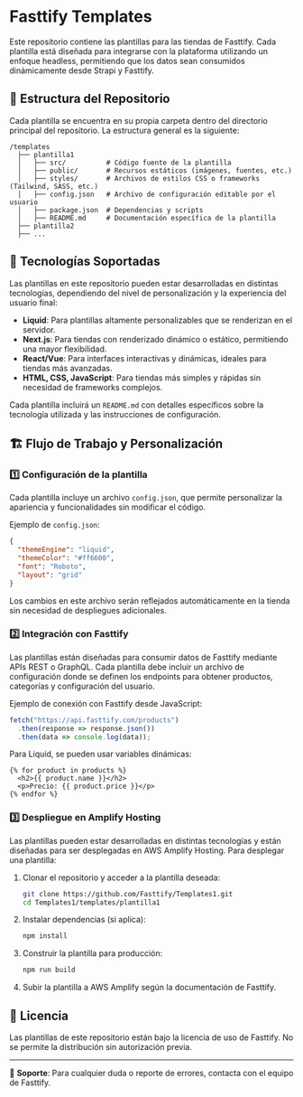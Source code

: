 # Fasttify Templates

Este repositorio contiene las plantillas para las tiendas de Fasttify. Cada plantilla está diseñada para integrarse con la plataforma utilizando un enfoque headless, permitiendo que los datos sean consumidos dinámicamente desde Strapi y Fasttify.

## 📂 Estructura del Repositorio

Cada plantilla se encuentra en su propia carpeta dentro del directorio principal del repositorio. La estructura general es la siguiente:

```
/templates
  ├── plantilla1
  │   ├── src/          # Código fuente de la plantilla
  │   ├── public/       # Recursos estáticos (imágenes, fuentes, etc.)
  │   ├── styles/       # Archivos de estilos CSS o frameworks (Tailwind, SASS, etc.)
  │   ├── config.json   # Archivo de configuración editable por el usuario
  │   ├── package.json  # Dependencias y scripts
  │   ├── README.md     # Documentación específica de la plantilla
  ├── plantilla2
  ├── ...
```

## 🚀 Tecnologías Soportadas

Las plantillas en este repositorio pueden estar desarrolladas en distintas tecnologías, dependiendo del nivel de personalización y la experiencia del usuario final:

- **Liquid**: Para plantillas altamente personalizables que se renderizan en el servidor.
- **Next.js**: Para tiendas con renderizado dinámico o estático, permitiendo una mayor flexibilidad.
- **React/Vue**: Para interfaces interactivas y dinámicas, ideales para tiendas más avanzadas.
- **HTML, CSS, JavaScript**: Para tiendas más simples y rápidas sin necesidad de frameworks complejos.

Cada plantilla incluirá un `README.md` con detalles específicos sobre la tecnología utilizada y las instrucciones de configuración.

## 🏗️ Flujo de Trabajo y Personalización

### 1️⃣ Configuración de la plantilla
Cada plantilla incluye un archivo `config.json`, que permite personalizar la apariencia y funcionalidades sin modificar el código.

Ejemplo de `config.json`:
```json
{
  "themeEngine": "liquid",
  "themeColor": "#ff6600",
  "font": "Roboto",
  "layout": "grid"
}
```

Los cambios en este archivo serán reflejados automáticamente en la tienda sin necesidad de despliegues adicionales.

### 2️⃣ Integración con Fasttify
Las plantillas están diseñadas para consumir datos de Fasttify mediante APIs REST o GraphQL. Cada plantilla debe incluir un archivo de configuración donde se definen los endpoints para obtener productos, categorías y configuración del usuario.

Ejemplo de conexión con Fasttify desde JavaScript:
```js
fetch("https://api.fasttify.com/products")
  .then(response => response.json())
  .then(data => console.log(data));
```

Para Liquid, se pueden usar variables dinámicas:
```liquid
{% for product in products %}
  <h2>{{ product.name }}</h2>
  <p>Precio: {{ product.price }}</p>
{% endfor %}
```

### 3️⃣ Despliegue en Amplify Hosting
Las plantillas pueden estar desarrolladas en distintas tecnologías y están diseñadas para ser desplegadas en AWS Amplify Hosting. Para desplegar una plantilla:

1. Clonar el repositorio y acceder a la plantilla deseada:
   ```bash
   git clone https://github.com/Fasttify/Templates1.git
   cd Templates1/templates/plantilla1
   ```
2. Instalar dependencias (si aplica):
   ```bash
   npm install
   ```
3. Construir la plantilla para producción:
   ```bash
   npm run build
   ```
4. Subir la plantilla a AWS Amplify según la documentación de Fasttify.

## 📜 Licencia

Las plantillas de este repositorio están bajo la licencia de uso de Fasttify. No se permite la distribución sin autorización previa.

---

📧 **Soporte**: Para cualquier duda o reporte de errores, contacta con el equipo de Fasttify.

